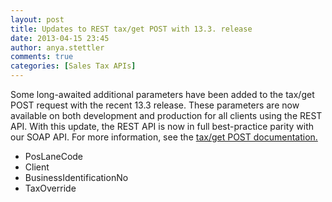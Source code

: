 ```yaml
---
layout: post
title: Updates to REST tax/get POST with 13.3. release
date: 2013-04-15 23:45
author: anya.stettler
comments: true
categories: [Sales Tax APIs]
---
```

Some long-awaited additional parameters have been added to the tax/get POST request with the recent 13.3 release. These parameters are now available on both development and production for all clients using the REST API. With this update, the REST API is now in full best-practice parity with our SOAP API. For more information, see the <a title="get (POST)" href="http://developer.avalara.com/api-docs/rest/tax/post/" target="_blank">tax/get POST documentation.</a>
<ul>
	<li><span style="line-height: 13.993056297302246px;">PosLaneCode</span></li>
	<li>Client</li>
	<li>BusinessIdentificationNo</li>
	<li>TaxOverride</li>
</ul>
